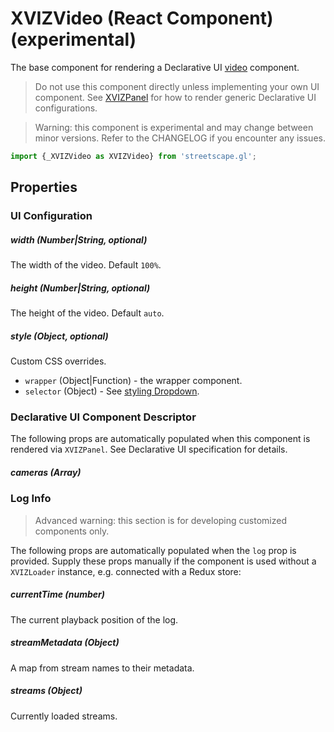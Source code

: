 # XVIZVideo (React Component) (experimental)

The base component for rendering a Declarative UI
[video](https://github.com/uber/xviz/blob/master/docs/declarative-ui/components.md#Video) component.

> Do not use this component directly unless implementing your own UI component. See
> [XVIZPanel](/docs/api-reference/xviz-panel.md) for how to render generic Declarative UI
> configurations.

> Warning: this component is experimental and may change between minor versions. Refer to the
> CHANGELOG if you encounter any issues.

```js
import {_XVIZVideo as XVIZVideo} from 'streetscape.gl';
```

## Properties

### UI Configuration

##### width (Number|String, optional)

The width of the video. Default `100%`.

##### height (Number|String, optional)

The height of the video. Default `auto`.

##### style (Object, optional)

Custom CSS overrides.

- `wrapper` (Object|Function) - the wrapper component.
- `selector` (Object) - See
  [styling Dropdown](https://github.com/uber-web/monochrome/blob/master/src/shared/dropdown/README.md#styling).

### Declarative UI Component Descriptor

The following props are automatically populated when this component is rendered via `XVIZPanel`. See
Declarative UI specification for details.

##### cameras (Array)

### Log Info

> Advanced warning: this section is for developing customized components only.

The following props are automatically populated when the `log` prop is provided. Supply these props
manually if the component is used without a `XVIZLoader` instance, e.g. connected with a Redux
store:

##### currentTime (number)

The current playback position of the log.

##### streamMetadata (Object)

A map from stream names to their metadata.

##### streams (Object)

Currently loaded streams.

